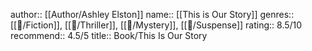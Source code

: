 author:: [[Author/Ashley Elston]]
name:: [[This is Our Story]]
genres:: [[📖/Fiction]], [[📖/Thriller]], [[📖/Mystery]], [[📖/Suspense]]
rating:: 8.5/10
recommend:: 4.5/5
title:: Book/This Is Our Story

